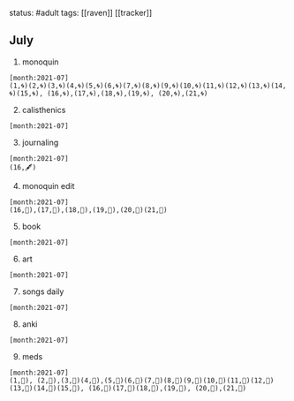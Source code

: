 status: #adult 
tags: [[raven]] [[tracker]]
## July
1. monoquin
```habitt
[month:2021-07]
(1,🌀)(2,🌀)(3,🌀)(4,🌀)(5,🌀)(6,🌀)(7,🌀)(8,🌀)(9,🌀)(10,🌀)(11,🌀)(12,🌀)(13,🌀)(14,🌀)(15,🌀), (16,🌀),(17,🌀),(18,🌀),(19,🌀), (20,🌀),(21,🌀)
```

2. calisthenics
```habitt
[month:2021-07]
```

3. journaling
```habitt
[month:2021-07]
(16,🖋)
```

4. monoquin edit
```habitt
[month:2021-07]
(16,💎),(17,💎),(18,💎),(19,💎),(20,💎)(21,💎)
```

5. book
```habitt
[month:2021-07]
```

6. art
```habitt
[month:2021-07]
```

7. songs daily
```habitt
[month:2021-07]
```

8. anki
```habitt
[month:2021-07]
```

9. meds 
```habitt
[month:2021-07]
(1,💊), (2,💊),(3,💊)(4,💊),(5,💊)(6,💊)(7,💊)(8,💊)(9,💊)(10,💊)(11,💊)(12,💊)(13,💊)(14,💊)(15,💊), (16,💊)(17,💊)(18,💊),(19,💊), (20,💊),(21,💊)
```